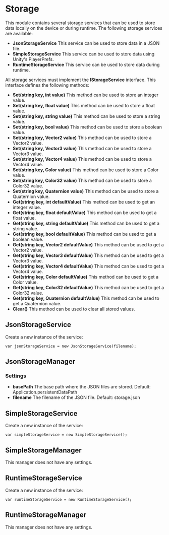 # Storage

This module contains several storage services that can be used to store data locally on the device or during runtime. The following storage services are available:

- **JsonStorageService** This service can be used to store data in a JSON file.
- **SimpleStorageService** This service can be used to store data using Unity's PlayerPrefs.
- **RuntimeStorageService** This service can be used to store data during runtime.

All storage services must implement the **IStorageService** interface. This interface defines the following methods:

- **Set(string key, int value)** This method can be used to store an integer value.
- **Set(string key, float value)** This method can be used to store a float value.
- **Set(string key, string value)** This method can be used to store a string value.
- **Set(string key, bool value)** This method can be used to store a boolean value.
- **Set(string key, Vector2 value)** This method can be used to store a Vector2 value.
- **Set(string key, Vector3 value)** This method can be used to store a Vector3 value.
- **Set(string key, Vector4 value)** This method can be used to store a Vector4 value.
- **Set(string key, Color value)** This method can be used to store a Color value.
- **Set(string key, Color32 value)** This method can be used to store a Color32 value.
- **Set(string key, Quaternion value)** This method can be used to store a Quaternion value.
- **Get(string key, int defaultValue)** This method can be used to get an integer value.
- **Get(string key, float defaultValue)** This method can be used to get a float value.
- **Get(string key, string defaultValue)** This method can be used to get a string value.
- **Get(string key, bool defaultValue)** This method can be used to get a boolean value.
- **Get(string key, Vector2 defaultValue)** This method can be used to get a Vector2 value.
- **Get(string key, Vector3 defaultValue)** This method can be used to get a Vector3 value.
- **Get(string key, Vector4 defaultValue)** This method can be used to get a Vector4 value.
- **Get(string key, Color defaultValue)** This method can be used to get a Color value.
- **Get(string key, Color32 defaultValue)** This method can be used to get a Color32 value.
- **Get(string key, Quaternion defaultValue)** This method can be used to get a Quaternion value.
- **Clear()** This method can be used to clear all stored values.

## JsonStorageService

Create a new instance of the service:

```
var jsonStorageService = new JsonStorageService(filename);
```

## JsonStorageManager

### Settings

- **basePath** The base path where the JSON files are stored. Default: Application.persistentDataPath
- **filename** The filename of the JSON file. Default: storage.json

## SimpleStorageService

Create a new instance of the service:

```
var simpleStorageService = new SimpleStorageService();
```

## SimpleStorageManager

This manager does not have any settings.

## RuntimeStorageService

Create a new instance of the service:

```
var runtimeStorageService = new RuntimeStorageService();
```

## RuntimeStorageManager

This manager does not have any settings.
